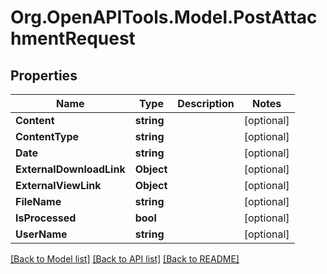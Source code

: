 # Org.OpenAPITools.Model.PostAttachmentRequest

## Properties

Name | Type | Description | Notes
------------ | ------------- | ------------- | -------------
**Content** | **string** |  | [optional] 
**ContentType** | **string** |  | [optional] 
**Date** | **string** |  | [optional] 
**ExternalDownloadLink** | **Object** |  | [optional] 
**ExternalViewLink** | **Object** |  | [optional] 
**FileName** | **string** |  | [optional] 
**IsProcessed** | **bool** |  | [optional] 
**UserName** | **string** |  | [optional] 

[[Back to Model list]](../README.md#documentation-for-models) [[Back to API list]](../README.md#documentation-for-api-endpoints) [[Back to README]](../README.md)

